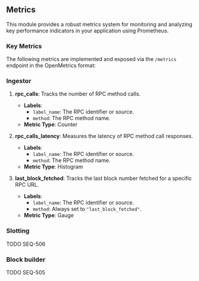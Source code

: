 ## Metrics

This module provides a robust metrics system for monitoring and analyzing key performance indicators in your application using Prometheus.

### Key Metrics
The following metrics are implemented and exposed via the `/metrics` endpoint in the OpenMetrics format:

### Ingestor
1. **rpc_calls**: Tracks the number of RPC method calls.
   - **Labels**:
     - `label_name`: The RPC identifier or source.
     - `method`: The RPC method name.
   - **Metric Type**: Counter

2. **rpc_calls_latency**: Measures the latency of RPC method call responses.
   - **Labels**:
     - `label_name`: The RPC identifier or source.
     - `method`: The RPC method name.
   - **Metric Type**: Histogram

3. **last_block_fetched**: Tracks the last block number fetched for a specific RPC URL.
   - **Labels**:
     - `label_name`: The RPC identifier or source.
     - `method`: Always set to `"last_block_fetched"`.
   - **Metric Type**: Gauge

### Slotting

TODO SEQ-506

### Block builder

TODO SEQ-505
